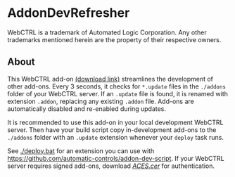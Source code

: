 # AddonDevRefresher

WebCTRL is a trademark of Automated Logic Corporation. Any other trademarks mentioned herein are the property of their respective owners.

## About

This WebCTRL add-on [(download link)](https://github.com/automatic-controls/addon-dev-refresh/releases/latest/download/AddonDevRefresher.addon) streamlines the development of other add-ons. Every 3 seconds, it checks for `*.update` files in the `./addons` folder of your WebCTRL server. If an `.update` file is found, it is renamed with extension `.addon`, replacing any existing `.addon` file. Add-ons are automatically disabled and re-enabled during updates.

It is recommended to use this add-on in your local development WebCTRL server. Then have your build script copy in-development add-ons to the `./addons` folder with an `.update` extension whenever your `deploy` task runs.

See [./deploy.bat](./deploy.bat) for an extension you can use with <https://github.com/automatic-controls/addon-dev-script>. If your WebCTRL server requires signed add-ons, download [*ACES.cer*](https://github.com/automatic-controls/addon-dev-script/blob/main/ACES.cer?raw=true) for authentication.